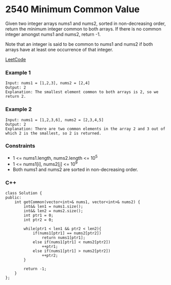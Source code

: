 # 2540 Minimum Common Value

Given two integer arrays nums1 and nums2, sorted in non-decreasing order, return the minimum integer common to both arrays. If there is no common integer amongst nums1 and nums2, return -1.

Note that an integer is said to be common to nums1 and nums2 if both arrays have at least one occurrence of that integer.
 
[LeetCode](https://leetcode.cn/problems/minimum-common-value/)


### Example 1

```
Input: nums1 = [1,2,3], nums2 = [2,4]
Output: 2
Explanation: The smallest element common to both arrays is 2, so we return 2.
```

### Example 2

```
Input: nums1 = [1,2,3,6], nums2 = [2,3,4,5]
Output: 2
Explanation: There are two common elements in the array 2 and 3 out of which 2 is the smallest, so 2 is returned.
```

### Constraints

* 1 <= nums1.length, nums2.length <= 10<sup>5</sup>
* 1 <= nums1[i], nums2[j] <= 10<sup>9</sup>
* Both nums1 and nums2 are sorted in non-decreasing order.

### C++ 

```
class Solution {
public:
    int getCommon(vector<int>& nums1, vector<int>& nums2) {
        int&& len1 = nums1.size();
        int&& len2 = nums2.size();
        int ptr1 = 0;
        int ptr2 = 0;
        
        while(ptr1 < len1 && ptr2 < len2){
            if(nums1[ptr1] == nums2[ptr2])
                return nums1[ptr1];
            else if(nums1[ptr1] < nums2[ptr2])
                ++ptr1;
            else if(nums1[ptr1] > nums2[ptr2])
                ++ptr2;
        }

        return -1;        
    }
};
```